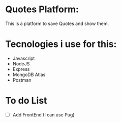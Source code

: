# Quotes Platform:
This is a platform to save Quotes and show them.

# Tecnologies i use for this:

* Javascript 
* NodeJS
* Express
* MongoDB Atlas
* Postman
# To do List
- [ ] Add FrontEnd (I can use Pug)
